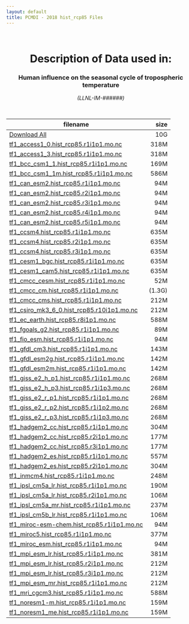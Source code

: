 ```yaml
---
layout: default
title: PCMDI - 2018 hist_rcp85 Files
---
```


<br>
<center>
    <p>
        <h1>Description of Data used in:</h1>
        <h3>Human influence on the seasonal cycle of tropospheric temperature</h3>
    </p>
    <p><em>(LLNL-IM-######)</em></p>
</center>
<br>

filename | size
   ---   | ---:
[Download All]({{site.baseurl}}/climate-data/DandA/MSU/2018/hist_rcp85/2018_hist_rcp85.tar.gz) | 10G
[tf1_access1_0.hist_rcp85.r1i1p1.mo.nc]({{site.baseurl}}/climate-data/DandA/MSU/2018/hist_rcp85/tf1_access1_0.hist_rcp85.r1i1p1.mo.nc) | 318M
[tf1_access1_3.hist_rcp85.r1i1p1.mo.nc]({{site.baseurl}}/climate-data/DandA/MSU/2018/hist_rcp85/tf1_access1_3.hist_rcp85.r1i1p1.mo.nc) | 318M
[tf1_bcc_csm1_1.hist_rcp85.r1i1p1.mo.nc]({{site.baseurl}}/climate-data/DandA/MSU/2018/hist_rcp85/tf1_bcc_csm1_1.hist_rcp85.r1i1p1.mo.nc) | 169M
[tf1_bcc_csm1_1m.hist_rcp85.r1i1p1.mo.nc]({{site.baseurl}}/climate-data/DandA/MSU/2018/hist_rcp85/tf1_bcc_csm1_1m.hist_rcp85.r1i1p1.mo.nc) | 586M
[tf1_can_esm2.hist_rcp85.r1i1p1.mo.nc]({{site.baseurl}}/climate-data/DandA/MSU/2018/hist_rcp85/tf1_can_esm2.hist_rcp85.r1i1p1.mo.nc) |  94M
[tf1_can_esm2.hist_rcp85.r2i1p1.mo.nc]({{site.baseurl}}/climate-data/DandA/MSU/2018/hist_rcp85/tf1_can_esm2.hist_rcp85.r2i1p1.mo.nc) |  94M
[tf1_can_esm2.hist_rcp85.r3i1p1.mo.nc]({{site.baseurl}}/climate-data/DandA/MSU/2018/hist_rcp85/tf1_can_esm2.hist_rcp85.r3i1p1.mo.nc) |  94M
[tf1_can_esm2.hist_rcp85.r4i1p1.mo.nc]({{site.baseurl}}/climate-data/DandA/MSU/2018/hist_rcp85/tf1_can_esm2.hist_rcp85.r4i1p1.mo.nc) |  94M
[tf1_can_esm2.hist_rcp85.r5i1p1.mo.nc]({{site.baseurl}}/climate-data/DandA/MSU/2018/hist_rcp85/tf1_can_esm2.hist_rcp85.r5i1p1.mo.nc) |  94M
[tf1_ccsm4.hist_rcp85.r1i1p1.mo.nc]({{site.baseurl}}/climate-data/DandA/MSU/2018/hist_rcp85/tf1_ccsm4.hist_rcp85.r1i1p1.mo.nc) | 635M
[tf1_ccsm4.hist_rcp85.r2i1p1.mo.nc]({{site.baseurl}}/climate-data/DandA/MSU/2018/hist_rcp85/tf1_ccsm4.hist_rcp85.r2i1p1.mo.nc) | 635M
[tf1_ccsm4.hist_rcp85.r3i1p1.mo.nc]({{site.baseurl}}/climate-data/DandA/MSU/2018/hist_rcp85/tf1_ccsm4.hist_rcp85.r3i1p1.mo.nc) | 635M
[tf1_cesm1_bgc.hist_rcp85.r1i1p1.mo.nc]({{site.baseurl}}/climate-data/DandA/MSU/2018/hist_rcp85/tf1_cesm1_bgc.hist_rcp85.r1i1p1.mo.nc) | 635M
[tf1_cesm1_cam5.hist_rcp85.r1i1p1.mo.nc]({{site.baseurl}}/climate-data/DandA/MSU/2018/hist_rcp85/tf1_cesm1_cam5.hist_rcp85.r1i1p1.mo.nc) | 635M
[tf1_cmcc_cesm.hist_rcp85.r1i1p1.mo.nc]({{site.baseurl}}/climate-data/DandA/MSU/2018/hist_rcp85/tf1_cmcc_cesm.hist_rcp85.r1i1p1.mo.nc) |  52M
[tf1_cmcc_cm.hist_rcp85.r1i1p1.mo.nc]({{site.baseurl}}/climate-data/DandA/MSU/2018/hist_rcp85/tf1_cmcc_cm.hist_rcp85.r1i1p1.mo.nc) | (1.3G)
[tf1_cmcc_cms.hist_rcp85.r1i1p1.mo.nc]({{site.baseurl}}/climate-data/DandA/MSU/2018/hist_rcp85/tf1_cmcc_cms.hist_rcp85.r1i1p1.mo.nc) | 212M
[tf1_csiro_mk3_6_0.hist_rcp85.r10i1p1.mo.nc]({{site.baseurl}}/climate-data/DandA/MSU/2018/hist_rcp85/tf1_csiro_mk3_6_0.hist_rcp85.r10i1p1.mo.nc) | 212M
[tf1_ec_earth.hist_rcp85.r8i1p1.mo.nc]({{site.baseurl}}/climate-data/DandA/MSU/2018/hist_rcp85/tf1_ec_earth.hist_rcp85.r8i1p1.mo.nc) | 588M
[tf1_fgoals_g2.hist_rcp85.r1i1p1.mo.nc]({{site.baseurl}}/climate-data/DandA/MSU/2018/hist_rcp85/tf1_fgoals_g2.hist_rcp85.r1i1p1.mo.nc) |  89M
[tf1_fio_esm.hist_rcp85.r1i1p1.mo.nc]({{site.baseurl}}/climate-data/DandA/MSU/2018/hist_rcp85/tf1_fio_esm.hist_rcp85.r1i1p1.mo.nc) |  94M
[tf1_gfdl_cm3.hist_rcp85.r1i1p1.mo.nc]({{site.baseurl}}/climate-data/DandA/MSU/2018/hist_rcp85/tf1_gfdl_cm3.hist_rcp85.r1i1p1.mo.nc) | 143M
[tf1_gfdl_esm2g.hist_rcp85.r1i1p1.mo.nc]({{site.baseurl}}/climate-data/DandA/MSU/2018/hist_rcp85/tf1_gfdl_esm2g.hist_rcp85.r1i1p1.mo.nc) | 142M
[tf1_gfdl_esm2m.hist_rcp85.r1i1p1.mo.nc]({{site.baseurl}}/climate-data/DandA/MSU/2018/hist_rcp85/tf1_gfdl_esm2m.hist_rcp85.r1i1p1.mo.nc) | 142M
[tf1_giss_e2_h_p1.hist_rcp85.r1i1p1.mo.nc]({{site.baseurl}}/climate-data/DandA/MSU/2018/hist_rcp85/tf1_giss_e2_h_p1.hist_rcp85.r1i1p1.mo.nc) | 268M
[tf1_giss_e2_h_p3.hist_rcp85.r1i1p3.mo.nc]({{site.baseurl}}/climate-data/DandA/MSU/2018/hist_rcp85/tf1_giss_e2_h_p3.hist_rcp85.r1i1p3.mo.nc) | 268M
[tf1_giss_e2_r_p1.hist_rcp85.r1i1p1.mo.nc]({{site.baseurl}}/climate-data/DandA/MSU/2018/hist_rcp85/tf1_giss_e2_r_p1.hist_rcp85.r1i1p1.mo.nc) | 268M
[tf1_giss_e2_r_p2.hist_rcp85.r1i1p2.mo.nc]({{site.baseurl}}/climate-data/DandA/MSU/2018/hist_rcp85/tf1_giss_e2_r_p2.hist_rcp85.r1i1p2.mo.nc) | 268M
[tf1_giss_e2_r_p3.hist_rcp85.r1i1p3.mo.nc]({{site.baseurl}}/climate-data/DandA/MSU/2018/hist_rcp85/tf1_giss_e2_r_p3.hist_rcp85.r1i1p3.mo.nc) | 268M
[tf1_hadgem2_cc.hist_rcp85.r1i1p1.mo.nc]({{site.baseurl}}/climate-data/DandA/MSU/2018/hist_rcp85/tf1_hadgem2_cc.hist_rcp85.r1i1p1.mo.nc) | 304M
[tf1_hadgem2_cc.hist_rcp85.r2i1p1.mo.nc]({{site.baseurl}}/climate-data/DandA/MSU/2018/hist_rcp85/tf1_hadgem2_cc.hist_rcp85.r2i1p1.mo.nc) | 177M
[tf1_hadgem2_cc.hist_rcp85.r3i1p1.mo.nc]({{site.baseurl}}/climate-data/DandA/MSU/2018/hist_rcp85/tf1_hadgem2_cc.hist_rcp85.r3i1p1.mo.nc) | 177M
[tf1_hadgem2_es.hist_rcp85.r1i1p1.mo.nc]({{site.baseurl}}/climate-data/DandA/MSU/2018/hist_rcp85/tf1_hadgem2_es.hist_rcp85.r1i1p1.mo.nc) | 557M
[tf1_hadgem2_es.hist_rcp85.r2i1p1.mo.nc]({{site.baseurl}}/climate-data/DandA/MSU/2018/hist_rcp85/tf1_hadgem2_es.hist_rcp85.r2i1p1.mo.nc) | 304M
[tf1_inmcm4.hist_rcp85.r1i1p1.mo.nc]({{site.baseurl}}/climate-data/DandA/MSU/2018/hist_rcp85/tf1_inmcm4.hist_rcp85.r1i1p1.mo.nc) | 248M
[tf1_ipsl_cm5a_lr.hist_rcp85.r1i1p1.mo.nc]({{site.baseurl}}/climate-data/DandA/MSU/2018/hist_rcp85/tf1_ipsl_cm5a_lr.hist_rcp85.r1i1p1.mo.nc) | 190M
[tf1_ipsl_cm5a_lr.hist_rcp85.r2i1p1.mo.nc]({{site.baseurl}}/climate-data/DandA/MSU/2018/hist_rcp85/tf1_ipsl_cm5a_lr.hist_rcp85.r2i1p1.mo.nc) | 106M
[tf1_ipsl_cm5a_mr.hist_rcp85.r1i1p1.mo.nc]({{site.baseurl}}/climate-data/DandA/MSU/2018/hist_rcp85/tf1_ipsl_cm5a_mr.hist_rcp85.r1i1p1.mo.nc) | 237M
[tf1_ipsl_cm5b_lr.hist_rcp85.r1i1p1.mo.nc]({{site.baseurl}}/climate-data/DandA/MSU/2018/hist_rcp85/tf1_ipsl_cm5b_lr.hist_rcp85.r1i1p1.mo.nc) | 106M
[tf1_miroc-esm-chem.hist_rcp85.r1i1p1.mo.nc]({{site.baseurl}}/climate-data/DandA/MSU/2018/hist_rcp85/tf1_miroc-esm-chem.hist_rcp85.r1i1p1.mo.nc) |  94M
[tf1_miroc5.hist_rcp85.r1i1p1.mo.nc]({{site.baseurl}}/climate-data/DandA/MSU/2018/hist_rcp85/tf1_miroc5.hist_rcp85.r1i1p1.mo.nc) | 377M
[tf1_miroc_esm.hist_rcp85.r1i1p1.mo.nc]({{site.baseurl}}/climate-data/DandA/MSU/2018/hist_rcp85/tf1_miroc_esm.hist_rcp85.r1i1p1.mo.nc) |  94M
[tf1_mpi_esm_lr.hist_rcp85.r1i1p1.mo.nc]({{site.baseurl}}/climate-data/DandA/MSU/2018/hist_rcp85/tf1_mpi_esm_lr.hist_rcp85.r1i1p1.mo.nc) | 381M
[tf1_mpi_esm_lr.hist_rcp85.r2i1p1.mo.nc]({{site.baseurl}}/climate-data/DandA/MSU/2018/hist_rcp85/tf1_mpi_esm_lr.hist_rcp85.r2i1p1.mo.nc) | 212M
[tf1_mpi_esm_lr.hist_rcp85.r3i1p1.mo.nc]({{site.baseurl}}/climate-data/DandA/MSU/2018/hist_rcp85/tf1_mpi_esm_lr.hist_rcp85.r3i1p1.mo.nc) | 212M
[tf1_mpi_esm_mr.hist_rcp85.r1i1p1.mo.nc]({{site.baseurl}}/climate-data/DandA/MSU/2018/hist_rcp85/tf1_mpi_esm_mr.hist_rcp85.r1i1p1.mo.nc) | 212M
[tf1_mri_cgcm3.hist_rcp85.r1i1p1.mo.nc]({{site.baseurl}}/climate-data/DandA/MSU/2018/hist_rcp85/tf1_mri_cgcm3.hist_rcp85.r1i1p1.mo.nc) | 588M
[tf1_noresm1-m.hist_rcp85.r1i1p1.mo.nc]({{site.baseurl}}/climate-data/DandA/MSU/2018/hist_rcp85/tf1_noresm1-m.hist_rcp85.r1i1p1.mo.nc) | 159M
[tf1_noresm1_me.hist_rcp85.r1i1p1.mo.nc]({{site.baseurl}}/climate-data/DandA/MSU/2018/hist_rcp85/tf1_noresm1_me.hist_rcp85.r1i1p1.mo.nc) | 159M
